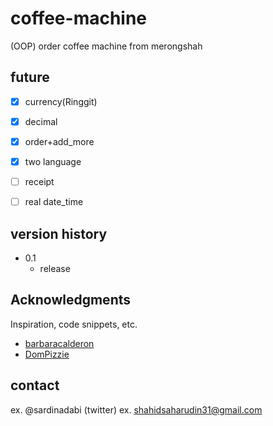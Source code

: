 # coffee-machine
(OOP) order coffee machine from merongshah

## future
- [x] currency(Ringgit)
- [x] decimal
- [x] order+add_more
- [x] two language
- [ ] receipt
- [ ] real date_time



## version history
* 0.1
  * release

## Acknowledgments
Inspiration, code snippets, etc.
* [barbaracalderon](https://github.com/barbaracalderon/oop-coffee-machine-project.git)
* [DomPizzie](https://gist.github.com/DomPizzie/7a5ff55ffa9081f2de27c315f5018afc)


## contact
ex.  @sardinadabi (twitter)
ex.  shahidsaharudin31@gmail.com
